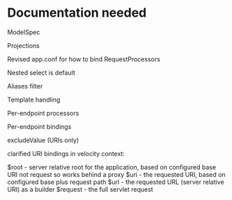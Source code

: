 # Documentation needed

ModelSpec

Projections

Revised app.conf for how to bind RequestProcessors

Nested select is default

Aliases filter

Template handling

Per-endpoint processors

Per-endpoint bindings

excludeValue (URIs only)

clarified URI bindings in velocity context:

  $root    - server relative root for the application, based on configured base URI not request so works behind a proxy
  $uri     - the requested URI, based on configured base plus request path
  $url     - the requested URL (server relative URI) as a builder 
  $request - the full servlet request
